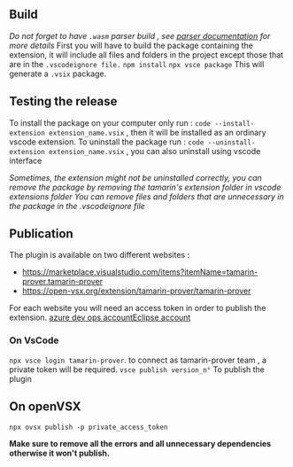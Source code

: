 ## Build
*Do not forget to have ```.wasm``` parser build , see [parser documentation](Parser.md) for more details*
First you will have to build the package containing the extension, it will include all files and folders in the project except those that are in the ```.vscodeignore file.```
```npm install```
```npx vsce package```
This will generate a  ```.vsix``` package.
## Testing the release
To install the package on your computer only run :
```code --install-extension extension_name.vsix``` , then it will be installed as an ordinary vscode extension. 
To uninstall the package run : 
```code --uninstall-extension extension_name.vsix``` , you can also uninstall using vscode interface

*Sometimes, the extension might not be uninstalled correctly, you can remove the package by removing the tamarin's extension folder in vscode extensions folder*
*You can remove files and folders that are unnecessary in the package in the .vscodeignore file*
## Publication  

The plugin is available on two different websites :
 - https://marketplace.visualstudio.com/items?itemName=tamarin-prover.tamarin-prover
 - https://open-vsx.org/extension/tamarin-prover/tamarin-prover

 For each website you will need an access token in order to publish the extension.
 [azure dev ops account](https://code.visualstudio.com/api/working-with-extensions/publishing-extension)[Eclipse account](https://github.com/eclipse/openvsx/wiki/Publishing-Extensions)

 
### On VsCode
 ```npx vsce login tamarin-prover```. to connect as tamarin-prover team , a private token will be required.
 ```vsce publish version_n°``` To publish the plugin
## On openVSX
 ```npx ovsx publish -p private_access_token```

**Make sure to remove all the errors and all unnecessary dependencies otherwise it won't publish.**




